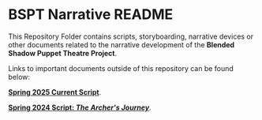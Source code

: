 # BSPT Narrative README  
This Repository Folder contains scripts, storyboarding, narrative devices or other documents related to the narrative development of the **Blended Shadow Puppet Theatre Project**.  

Links to important documents outside of this repository can be found below:

[**Spring 2025 Current Script**](#).

[**Spring 2024 Script: _The Archer's Journey_**](https://openlab.citytech.cuny.edu/wayang2024/files/2024/04/Revised-Archer-Script-4.17-with-cues.pdf).  
